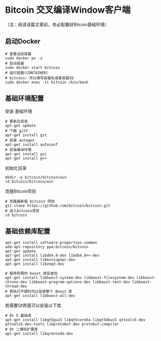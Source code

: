 # Bitcoin 交叉编译Window客户端

（注：阅读该篇文章前，务必配置好Bitcoin基础环境）

## 启动Docker

```
# 查看当前容器
sudo docker ps -a
# 启动容器
sudo docker start bitcoin
# 运行容器(CONTAINER)
# bitcoin: 可以填写容器名或者容器ID
sudo docker exec -it bitcoin /bin/bash
```

## 基础环境配置

安装 基础环境

```
# 更新云信息
apt-get update
# 下载 gitV
apt-get install git
# 安装 autogen
apt-get install autoconf
# 安装编译环境
apt-get install gcc
apt-get install g++
```

初始化目录

```
mkdir -p bitcoin/bitcoin/win
cd bitcoin/bitcoin/win
```

克隆Bitcoin项目

```
# 克隆最新版 bitcoin 项目
git clone https://github.com/bitcoin/bitcoin.git
# 进入bitcoin项目
cd bitcoin
```

## 基础依赖库配置

```
apt-get install software-properties-common
add-apt-repository ppa:bitcoin/bitcoin
apt-get update
apt-get install libdb4.8-dev libdb4.8++-dev
apt-get install libminiupnpc-dev
apt-get install libzmq3-dev
```

```
# 程序所需的 boost 库安装包
apt-get install libboost-system-dev libboost-filesystem-dev libboost-chrono-dev libboost-program-options-dev libboost-test-dev libboost-thread-dev
# 若执行不顺利可以安装整个 Boost 库
apt-get install libboost-all-dev
```

若需要Qt界面可以安装以下库

```
# Qt 5 基础库
apt-get install libqt5gui5 libqt5core5a libqt5dbus5 qttools5-dev qttools5-dev-tools libprotobuf-dev protobuf-compiler
# Qt 二维码扩展库
apt-get install libqrencode-dev
```







